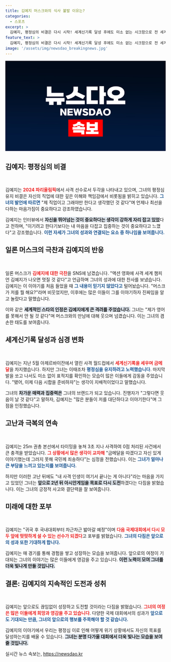 ```yaml
---
title: 김예지 머스크와의 식사 불발 이유는?
categories:
  - 스포츠
excerpt: >
  김예지, 평정심의 비결은 다시 시작! 세계신기록 달성 후에도 미소 없는 시크함으로 전 세계 팬 매료. 일론 머스크 극찬으로 더욱 주목받는 그녀의 도전과 포부를 확인하세요!
feature_text: >
  김예지, 평정심의 비결은 다시 시작! 세계신기록 달성 후에도 미소 없는 시크함으로 전 세계 팬 매료. 일론 머스크 극찬으로 더욱 주목받는 그녀의 도전과 포부를 확인하세요!
image: '/assets/img/newsdao_breakingnews.jpg'
---
```


<p><img src="/assets/img/newsdao_breakingnews.jpg" alt="cryptoinkorea 속보" /></p>

<h2 data-ke-size="size26">김예지: 평정심의 비결</h2>

<p data-ke-size="size16">&nbsp;</p>

<p>김예지는 <b><span style="color: #ee2323;">2024 파리올림픽</span></b>에서 사격 선수로서 두각을 나타내고 있으며, 그녀의 평정심 유지 비결은 자신의 직업에 대한 깊은 이해와 책임감에서 비롯됨을 밝히고 있습니다. <b><span style="color: #1a5490;">그녀의 발언에 따르면</span></b> "제 직업이고 그래야만 한다고 생각했던 것 같다"며 언제나 최선을 다하는 마음가짐이 중요하다고 강조하였습니다. </p>

<p>김예지는 인터뷰에서 <b><span style="background-color: #21538527;">자신을 뛰어넘는 것이 중요하다는 생각이 강하게 자리 잡고 있었</span></b>다고 전하며, "이기려고 한다기보다는 내 마음을 다잡고 집중하는 것이 중요하다고 느꼈다"고 강조했습니다. <b><span style="color: #1a5490;">이런 자세가 그녀의 성과와 연결되는 요소 중 하나임을 보여줍니다.</span></b></p>

<h2 data-ke-size="size26">일론 머스크의 극찬과 김예지의 반응</h2>

<p data-ke-size="size16">&nbsp;</p>

<p>일론 머스크가 <b><span style="color: #ee2323;">김예지에 대한 극찬</span></b>을 SNS에 남겼습니다. "액션 영화에 사격 세계 챔피언 김예지가 나오면 멋질 것 같다"고 언급하며 그녀의 성과에 대한 찬사를 보냈습니다. 김예지는 이 이야기를 처음 들었을 때 <b><span style="color: #1a5490;">그 내용이 믿기지 않았다고</span></b> 털어놨습니다. "머스크가 저를 뭘 해요?"라며 비웃었지만, 이후에는 많은 이들이 그를 이야기하자 진짜임을 알고 놀랐다고 말했습니다. </p>

<p>이와 같은 <b><span style="background-color: #21538527;">세계적인 스타의 인정은 김예지에게 큰 격려를 주었습니다.</span></b> 그녀는 "제가 영어를 못해서 안 될 것 같다"며 머스크와의 만남에 대해 웃으며 넘겼습니다. 이는 그녀의 겸손한 태도를 보여줍니다. </p>

<h2 data-ke-size="size26">세계신기록 달성과 심경 변화</h2>

<p data-ke-size="size16">&nbsp;</p>

<p>김예지는 지난 5월 아제르바이잔에서 열린 사격 월드컵에서 <b><span style="color: #ee2323;">세계신기록을 세우며 금메달</span></b>을 차지했습니다. 하지만 그녀는 이때조차 <b><span style="color: #1a5490;">평정심을 유지하려고 노력했습니다</span></b>. 마지막 발을 쏘고 나서도 미소 없이 표적지를 확인하는 모습이 많은 이들에게 감동을 주었습니다. "됐어, 이제 다음 시합을 준비하자"는 생각이 지배적이었다고 말했습니다. </p>

<p>그녀의 <b><span style="background-color: #21538527;">차가운 매력과 집중력은</span></b> 그녀의 브랜드가 되고 있습니다. 진행자가 "그렇다면 웃음이 날 것 같다"고 말하자, 김예지는 "많은 분들이 저를 대단하다고 이야기한다"며 그 점을 인정했습니다. </p>

<h2 data-ke-size="size26">고난과 극복의 연속</h2>

<p data-ke-size="size16">&nbsp;</p>

<p>김예지는 25m 권총 본선에서 타이밍을 놓쳐 3초 지나 사격하여 0점 처리된 사건에서 큰 충격을 받았습니다. <b><span style="color: #ee2323;">그 상황에서 많은 생각이 교차해</span></b> "금메달을 따겠다고 자신 있게 이야기했는데 그러지 못해 국민께 죄송하다"는 심정을 전했습니다. 이는 <b><span style="color: #1a5490;">그녀가 얼마나 큰 부담을 느끼고 있는지를 보여줍니다.</span></b></p>

<p>하지만 이러한 고난 뒤에도 "내 사격 인생이 여기서 끝나는 게 아니다"라는 마음을 가지고 있었던 그녀는 <b><span style="background-color: #21538527;">앞으로 2년 뒤 아시안게임을 목표로 다시 도전</span></b>하겠다는 다짐을 밝혔습니다. 이는 그녀의 긍정적 사고와 결단력을 잘 보여줍니다.</p>

<h2 data-ke-size="size26">미래에 대한 포부</h2>

<p data-ke-size="size16">&nbsp;</p>

<p>김예지는 "귀국 후 국내대회부터 차근차근 밟아갈 예정"이며 <b><span style="color: #ee2323;">다음 국제대회에서 다시 모두 앞에 떳떳하게 설 수 있는 선수가 되겠다</span></b>고 포부를 밝혔습니다. <b><span style="color: #1a5490;">그녀의 다짐은 앞으로의 성과 또한 기대하게 합니다.</span></b></p>

<p>김예지는 매 경기를 통해 경험을 쌓고 성장하는 모습을 보여줍니다. 앞으로의 여정이 기대되는 그녀의 이야기는 많은 이들에게 영감을 주고 있습니다. <b><span style="background-color: #21538527;">이런 노력이 모여 그녀를 더욱 빛나게 만들 것입니다.</span></b></p>

<h2 data-ke-size="size26">결론: 김예지의 지속적인 도전과 성취</h2>

<p data-ke-size="size16">&nbsp;</p>

<p>김예지는 앞으로도 끊임없이 성장하고 도전할 것이라는 다짐을 밝혔습니다. <b><span style="color: #ee2323;">그녀의 여정은 많은 이들에게 희망과 영감을 주고 있습니다</span></b>. 다양한 국제 대회에서의 성과가 <b><span style="color: #1a5490;">앞으로도 기대되는 만큼, 그녀의 앞으로의 행보를 주목해야 할 것 같습니다.</span></b> </p>

<p>김예지의 이야기에서 우리는 평정심 이로 인해 어떻게 위기 상황에서도 자신의 목표를 달성하는지를 배울 수 있습니다. <b><span style="background-color: #21538527;">그녀는 분명 다가올 대회에서 더욱 빛나는 모습을 보여줄 것입니다.</span></b></p>
실시간 뉴스 속보는, <a href="https://newsdao.kr" rel="dofollow">https://newsdao.kr</a>



